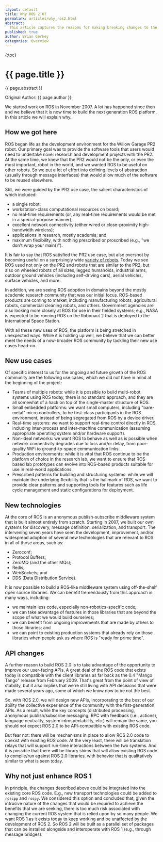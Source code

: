 ```yaml
---
layout: default
title: Why ROS 2.0?
permalink: articles/why_ros2.html
abstract:
  This article captures the reasons for making breaking changes to the ROS API, hence the 2.0.
published: true
author: Brian Gerkey
categories: Overview
---
```


{:toc}

# {{ page.title }}

<div class="abstract" markdown="1">
{{ page.abstract }}
</div>

Original Author: {{ page.author }}

We started work on ROS in November 2007.
A lot has happened since then and we believe that it is now time to build the next generation ROS platform.
In this article we will explain why.

## How we got here

ROS began life as the development environment for the Willow Garage PR2 robot.
Our primary goal was to provide the software tools that users would need to undertake novel research and development projects with the PR2.
At the same time, we knew that the PR2 would not be the only, or even the most important, robot in the world, and we wanted ROS to be useful on other robots.
So we put a lot of effort into defining levels of abstraction (usually through message interfaces) that would allow much of the software to be reused elsewhere.

Still, we were guided by the PR2 use case, the salient characteristics of which included:

- a single robot;
- workstation-class computational resources on board;
- no real-time requirements (or, any real-time requirements would be met in a special-purpose manner);
- excellent network connectivity (either wired or close-proximity high-bandwidth wireless);
- applications in research, mostly academia; and
- maximum flexibility, with nothing prescribed or proscribed (e.g., "we don't wrap your main()").

It is fair to say that ROS satisfied the PR2 use case, but also overshot by becoming useful on a surprisingly wide [variety of robots](http://wiki.ros.org/Robots).
Today we see ROS used not only on the PR2 and robots that are similar to the PR2, but also on wheeled robots of all sizes, legged humanoids, industrial arms, outdoor ground vehicles (including self-driving cars), aerial vehicles, surface vehicles, and more.

In addition, we are seeing ROS adoption in domains beyond the mostly academic research community that was our initial focus.
ROS-based products are coming to market, including manufacturing robots, agricultural robots, commercial cleaning robots, and others.
Government agencies are also looking more closely at ROS for use in their fielded systems; e.g., NASA is expected to be running ROS on the Robonaut 2 that is deployed to the International Space Station.

With all these new uses of ROS, the platform is being stretched in unexpected ways.
While it is holding up well, we believe that we can better meet the needs of a now-broader ROS community by tackling their new use cases head-on.

## New use cases

Of specific interest to us for the ongoing and future growth of the ROS community are the following use cases, which we did not have in mind at the beginning of the project:

- Teams of multiple robots: while it is possible to build multi-robot systems using ROS today, there is no standard approach, and they are all somewhat of a hack on top of the single-master structure of ROS.
- Small embedded platforms:  we want small computers, including "bare-metal" micro controllers, to be first-class participants in the ROS environment, instead of being segregated from ROS by a device driver.
- Real-time systems: we want to support real-time control directly in ROS, including inter-process and inter-machine communication (assuming appropriate operating system and/or hardware support).
- Non-ideal networks: we want ROS to behave as well as is possible when network connectivity degrades due to loss and/or delay, from poor-quality WiFi to ground-to-space communication links.
- Production environments: while it is vital that ROS continue to be the platform of choice in the research lab, we want to ensure that ROS-based lab prototypes can evolve into ROS-based products suitable for use in real-world applications.
- Prescribed patterns for building and structuring systems: while we will maintain the underlying flexibility that is the hallmark of ROS, we want to provide clear patterns and supporting tools for features such as life cycle management and static configurations for deployment.

## New technologies

At the core of ROS is an anonymous publish-subscribe middleware system that is built almost entirely from scratch.
Starting in 2007, we built our own systems for discovery, message definition, serialization, and transport.
The intervening seven years have seen the development, improvement, and/or widespread adoption of several new technologies that are relevant to ROS in all of those areas, such as:

- Zeroconf;
- Protocol Buffers;
- ZeroMQ (and the other MQs);
- Redis;
- WebSockets; and
- DDS (Data Distribution Service).

It is now possible to build a ROS-like middleware system using off-the-shelf open source libraries.
We can benefit tremendously from this approach in many ways, including:

- we maintain less code, especially non-robotics-specific code;
- we can take advantage of features in those libraries that are beyond the scope of what we would build ourselves;
- we can benefit from ongoing improvements that are made by others to those libraries; and
- we can point to existing production systems that already rely on those libraries when people ask us where ROS is "ready for prime time".

## API changes

A further reason to build ROS 2.0 is to take advantage of the opportunity to improve our user-facing APIs.
A great deal of the ROS code that exists today is compatible with the client libraries as far back as the 0.4 "Mango Tango" release from February 2009.
That's great from the point of view of stability, but it also implies that we're still living with API decisions that were made several years ago, some of which we know now to be not the best.

So, with ROS 2.0, we will design new APIs, incorporating to the best of our ability the collective experience of the community with the first-generation APIs.
As a result, while the key concepts (distributed processing, anonymous publish/subscribe messaging, RPC with feedback (i.e., actions), language neutrality, system introspectability, etc.) will remain the same, you should not expect ROS 2.0 to be API-compatible with existing ROS code.

But fear not: there will be mechanisms in place to allow ROS 2.0 code to coexist with existing ROS code.
At the very least, there will be translation relays that will support run-time interactions between the two systems.
And it is possible that there will be library shims that will allow existing ROS code to compile/run against ROS 2.0 libraries, with behavior that is qualitatively similar to what is seen today.

## Why not just enhance ROS 1

In principle, the changes described above could be integrated into the existing core ROS code.
E.g., new transport technologies could be added to `roscpp` and `rospy`.
We considered this option and concluded that, given the intrusive nature of the changes that would be required to achieve the benefits that we are seeking, there is too much risk associated with changing the current ROS system that is relied upon by so many people.
We want ROS 1 as it exists today to keep working and be unaffected by the development of ROS 2.
So ROS 2 will be built as a parallel set of packages that can be installed alongside and interoperate with ROS 1 (e.g., through message bridges).

